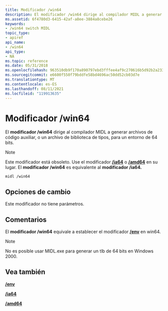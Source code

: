 ```yaml
---
title: Modificador /win64
description: El modificador /win64 dirige al compilador MIDL a generar archivos de código auxiliar, o un archivo de biblioteca de tipos, para un entorno de 64 bits. Nota Este modificador está obsoleto.
ms.assetid: 6f4780d3-6415-42af-a8ee-3884a8cebe26
keywords:
- /win64 switch MIDL
topic_type:
- apiref
api_name:
- /win64
api_type:
- NA
ms.topic: reference
ms.date: 05/31/2018
ms.openlocfilehash: 963510db9f170a890797ebd3fffee4af9c270616b5d92b2a2333a47850311c30
ms.sourcegitcommit: e6600f550f79bddfe58bd4696ac50dd52cb03d7e
ms.translationtype: MT
ms.contentlocale: es-ES
ms.lasthandoff: 08/11/2021
ms.locfileid: "119913635"
---
```

# <a name="win64-switch"></a>Modificador /win64

El **modificador /win64** dirige al compilador MIDL a generar archivos de código auxiliar, o un archivo de biblioteca de tipos, para un entorno de 64 bits.

> [!Note]  
> Este modificador está obsoleto. Use el modificador [**/ia64**](-ia64.md) o [**/amd64**](-amd64.md) en su lugar. El **modificador /win64** es equivalente al **modificador /ia64.**

 

``` syntax
midl /win64
```

## <a name="switch-options"></a>Opciones de cambio

Este modificador no tiene parámetros.

## <a name="remarks"></a>Comentarios

El **modificador /win64** equivale a establecer el modificador [**/env**](-env.md) en win64.

> [!Note]  
> No es posible usar MIDL.exe para generar un tlb de 64 bits en Windows 2000.

 

## <a name="see-also"></a>Vea también

<dl> <dt>

[**/env**](-env.md)
</dt> <dt>

[**/ia64**](-ia64.md)
</dt> <dt>

[**/amd64**](-amd64.md)
</dt> </dl>

 

 





